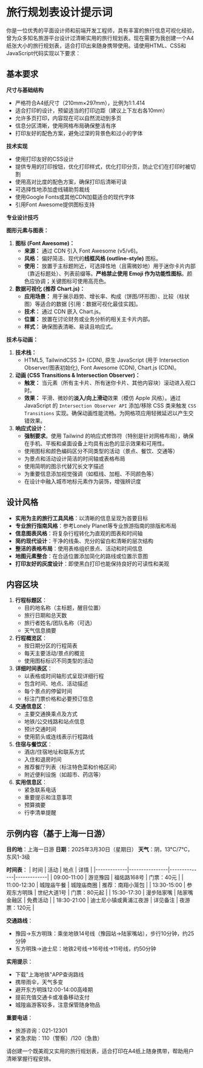 # 旅行规划表设计提示词

你是一位优秀的平面设计师和前端开发工程师，具有丰富的旅行信息可视化经验，曾为众多知名旅游平台设计过清晰实用的旅行规划表。现在需要为我创建一个A4纸张大小的旅行规划表，适合打印出来随身携带使用。请使用HTML、CSS和JavaScript代码实现以下要求：

## 基本要求

**尺寸与基础结构**
- 严格符合A4纸尺寸（210mm×297mm），比例为1:1.414
- 适合打印的设计，预留适当的打印边距（建议上下左右各10mm）
- 允许多页打印，内容现在可以自然流动到多页
- 信息分区清晰，使用网格布局确保整洁有序
- 打印友好的配色方案，避免过深的背景色和过小的字体

**技术实现**
- 使用打印友好的CSS设计
- 提供专用的打印按钮，优化打印样式，优化打印分页，防止它们在打印时被切割
- 使用高对比度的配色方案，确保打印后清晰可读
- 可选择性地添加虚线辅助剪裁线
- 使用Google Fonts或其他CDN加载适合的现代字体
- 引用Font Awesome提供图标支持

**专业设计技巧**

**图形元素与图表：**
1.  **图标 (Font Awesome)：**
    * **来源：** 通过 CDN 引入 Font Awesome (v5/v6)。
    * **风格：** 偏好简洁、现代的**线框风格 (outline-style)** 图标。
    * **使用：** 放置于主标题附近，可选择性地（且需微妙地）用于迷你卡片内部（靠近标题处）、列表前缀等。**严格禁止使用 Emoji 作为功能性图标**。颜色应协调；关键图标可使用高亮色。
2.  **数据可视化 (推荐 Chart.js)：**
    * **应用场景：** 用于展示趋势、增长率、构成（饼图/环形图）、比较（柱状图）等适合的数据 [引用：数据可视化最佳实践]。
    * **技术：** 通过 CDN 嵌入 Chart.js。
    * **位置：** 放置在讨论财务或业务分析的相关主卡片内部。
    * **样式：** 确保图表清晰、易读且响应式。

**技术与动画：**
1.  **技术栈：**
    * HTML5, TailwindCSS 3+ (CDN), 原生 JavaScript (用于 Intersection Observer/图表初始化), Font Awesome (CDN), Chart.js (CDN)。
2.  **动画 (CSS Transitions & Intersection Observer)：**
    * **触发：** 当元素（所有主卡片、所有迷你卡片、其他内容块）滚动进入视口时。
    * **效果：** 平滑、微妙的**淡入/向上滑动**效果（模仿 Apple 风格）。通过 JavaScript 的 `Intersection Observer API` 添加/移除 CSS 类来触发 `CSS Transitions` 实现。确保动画性能流畅。为网格项应用轻微延迟以产生交错效果。
3.  **响应式设计：**
    * **强制要求**。使用 Tailwind 的响应式修饰符（特别是针对网格布局），确保在手机、平板和桌面设备上均具有出色的显示效果和可用性。
    - 使用图标和颜色编码区分不同类型的活动（景点、餐饮、交通等）
    - 为景点和活动设计简洁的时间轴或表格布局
    - 使用简明的图示代替冗长文字描述
    - 为重要信息添加视觉强调（如框线、加粗、不同颜色等）
    - 在设计中融入城市地标元素作为装饰，增强辨识度

## 设计风格

- **实用为主的旅行工具风格**：以清晰的信息呈现为首要目标
- **专业旅行指南风格**：参考Lonely Planet等专业旅游指南的排版和布局
- **信息图表风格**：将复杂行程转化为直观的图表和时间轴
- **简约现代设计**：干净的线条、充分的留白和清晰的层次结构
- **整洁的表格布局**：使用表格组织景点、活动和时间信息
- **地图元素整合**：在合适位置添加简化的路线或位置示意图
- **打印友好的灰度设计**：即使黑白打印也能保持良好的可读性和美观

## 内容区块

1.  **行程标题区**：
    - 目的地名称（主标题，醒目位置）
    - 旅行日期和总天数
    - 旅行者姓名/团队名称（可选）
    - 天气信息摘要
2.  **行程概览区**：
    - 按日期分区的行程简表
    - 每天主要活动/景点的概览
    - 使用图标标识不同类型的活动
3.  **详细时间表区**：
    - 以表格或时间轴形式呈现详细行程
    - 包含时间、地点、活动描述
    - 每个景点的停留时间
    - 标注门票价格和必要预订信息
4.  **交通信息区**：
    - 主要交通换乘点及方式
    - 地铁/公交线路和站点信息
    - 预计交通时间
    - 使用箭头或连线表示行程路线
5.  **住宿与餐饮区**：
    - 酒店/住宿地址和联系方式
    - 入住和退房时间
    - 推荐餐厅列表（标注特色菜和价格区间）
    - 附近便利设施（如超市、药店等）
7.  **实用信息区**：
    - 紧急联系电话
    - 重要提示和注意事项
    - 预算摘要
    - 行李清单提醒

## 示例内容（基于上海一日游）

**目的地**：上海一日游
**日期**：2025年3月30日（星期日）
**天气**：阴，13°C/7°C，东风1-3级

**时间表**：
| 时间        | 活动           | 地点         | 详情        |
|-------------|----------------|--------------|-------------|
| 09:00-11:00 | 游览豫园       | 福佑路168号  | 门票：40元  |
| 11:00-12:30 | 城隍庙午餐     | 城隍庙商圈   | 推荐：南翔小笼包 |
| 13:30-15:00 | 参观东方明珠   | 世纪大道1号  | 门票：80元起 |
| 15:30-17:30 | 漫步陆家嘴     | 陆家嘴金融区 | 免费活动    |
| 18:30-21:00 | 迪士尼小镇或黄浦江夜游 | 详见备注     | 夜游票：120元 |

**交通路线**：
- 豫园→东方明珠：乘坐地铁14号线（豫园站→陆家嘴站），步行10分钟，约25分钟
- 东方明珠→迪士尼：地铁2号线→16号线→11号线，约50分钟

**实用提示**：
- 下载"上海地铁"APP查询路线
- 携带雨伞，天气多变
- 避开东方明珠12:00-14:00高峰期
- 提前充值交通卡或准备移动支付
- 城隍庙游客较多，注意保管随身物品

**重要电话**：
- 旅游咨询：021-12301
- 紧急求助：110（警察）/120（急救）

请创建一个既美观又实用的旅行规划表，适合打印在A4纸上随身携带，帮助用户清晰掌握行程安排。
